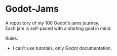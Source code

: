 # Godot-Jams
A repository of my 100 Godot's jams journey.\
Each jam is self-paced with a starting goal in mind.

Rules:
- I can't use tutorials, only Godot documentation.
